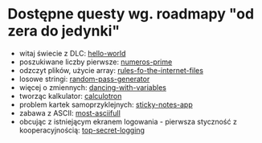 # Dostępne questy wg. roadmapy "od zera do jedynki"
- witaj świecie z DLC: [hello-world](./hello-world/README.md)
- poszukiwane liczby pierwsze: [numeros-prime](./numeros-prime/README.md)
- odzczyt plików, użycie array: [rules-fo-the-internet-files](./rules-fo-the-internet-files/README.md)
- losowe stringi: [random-pass-generator](./random-pass-generator/README.md)
- więcej o zmiennych: [dancing-with-variables](./dancing-with-variables/README.md)
- tworząc kalkulator: [calculotron](./calculotron/README.md)
- problem kartek samoprzyklejnych: [sticky-notes-app](./sticky-notes-app/README.md)
- zabawa z ASCII: [most-asciifull](./most-asciifull/README.md)
- obcując z istniejącym ekranem logowania - pierwsza styczność z kooperacyjnością: [top-secret-logging](./top-secret-logging/README.md)


